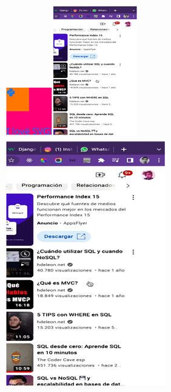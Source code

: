 
<img src="readme/shields/shield4.svg" alt="Logo" width="120">

<img src="readme/img/g4.gif" alt="Logo" width="220">

![cgapp_deploy](readme/img/g4.gif)


<div style="color:#f07; backgroung-color:#07f"></div>
